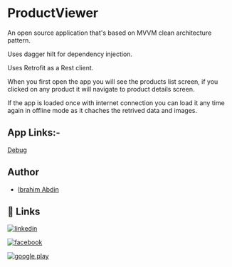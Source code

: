 # ProductViewer

An open source application that's based on MVVM clean architecture pattern.

Uses dagger hilt for dependency injection.

Uses Retrofit as a Rest client.

When you first open the app you will see the products list screen, if you clicked on any product it will navigate to product details screen.

If the app is loaded once with internet connection you can load it any time again in offline mode as it chaches the retrived data and images.

## App Links:-

[Debug](https://github.com/hadesviper/ProductViewer/blob/master/app/debug/app-debug.apk)


## Author

- [Ibrahim Abdin](https://github.com/hadesviper)
## 🔗 Links
[![linkedin](https://img.shields.io/badge/linkedin-0A66C2?style=for-the-badge&logo=linkedin&logoColor=white)](https://www.linkedin.com/in/ibrahim-abdin-7ab463169/)

[![facebook](https://img.shields.io/badge/Facebook-1877F2?style=for-the-badge&logo=facebook&logoColor=white)](https://www.facebook.com/ibrahim.abdin.2)

[![google play](https://img.shields.io/badge/Google_Play-414141?style=for-the-badge&logo=google-play&logoColor=white)](https://play.google.com/store/apps/developer?id=Herald)


